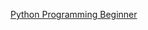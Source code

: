 [Python Programming Beginner](https://github.com/smzimran/dataquest-projects/tree/master/Python%20Programming%20-%20Beginner)
